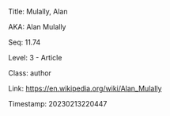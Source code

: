 Title:  Mulally, Alan

AKA:    Alan Mulally

Seq:    11.74

Level:  3 - Article

Class:  author

Link:   https://en.wikipedia.org/wiki/Alan_Mulally

Timestamp: 20230213220447

